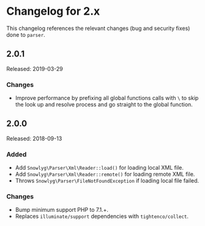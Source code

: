 # Changelog for 2.x

This changelog references the relevant changes (bug and security fixes) done to `parser`.

## 2.0.1

Released: 2019-03-29

### Changes

* Improve performance by prefixing all global functions calls with `\` to skip the look up and resolve process and go straight to the global function.

## 2.0.0

Released: 2018-09-13

### Added

* Add `Snowlyg\Parser\Xml\Reader::load()` for loading local XML file.
* Add `Snowlyg\Parser\Xml\Reader::remote()` for loading remote XML file.
* Throws `Snowlyg\Parser\FileNotFoundException` if loading local file failed.

### Changes

* Bump minimum support PHP to 7.1.+.
* Replaces `illuminate/support` dependencies with `tightenco/collect`.
